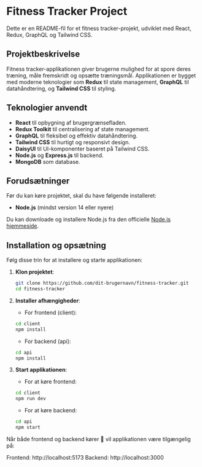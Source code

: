 # Fitness Tracker Project

Dette er en README-fil for et fitness tracker-projekt, udviklet med React, Redux, GraphQL og Tailwind CSS.

## Projektbeskrivelse

Fitness tracker-applikationen giver brugerne mulighed for at spore deres træning, måle fremskridt og opsætte træningsmål. Applikationen er bygget med moderne teknologier som **Redux** til state management, **GraphQL** til datahåndtering, og **Tailwind CSS** til styling.

## Teknologier anvendt

- **React** til opbygning af brugergrænsefladen.
- **Redux Toolkit** til centralisering af state management.
- **GraphQL** til fleksibel og effektiv datahåndtering.
- **Tailwind CSS** til hurtigt og responsivt design.
- **DaisyUI** til UI-komponenter baseret på Tailwind CSS.
- **Node.js** og **Express.js** til backend.
- **MongoDB** som database.

## Forudsætninger

Før du kan køre projektet, skal du have følgende installeret:

- **Node.js** (mindst version 14 eller nyere)

Du kan downloade og installere Node.js fra den officielle [Node.js hjemmeside](https://nodejs.org/).

## Installation og opsætning

Følg disse trin for at installere og starte applikationen:

1. **Klon projektet**:
   ```bash
   git clone https://github.com/dit-brugernavn/fitness-tracker.git
   cd fitness-tracker
   ```

2. **Installer afhængigheder**:
   - For frontend (client):
   ```bash
   cd client
   npm install
   ```
   - For backend (api):
   ```bash
   cd api
   npm install
   ```

3. **Start applikationen**:
   - For at køre frontend:
   ```bash
   cd client
   npm run dev
   ```
   - For at køre backend:
   ```bash
   cd api
   npm start
   ``` 

Når både frontend og backend kører 🥉 vil applikationen være tilgængelig på:

Frontend: http://localhost:5173
Backend: http://localhost:3000
